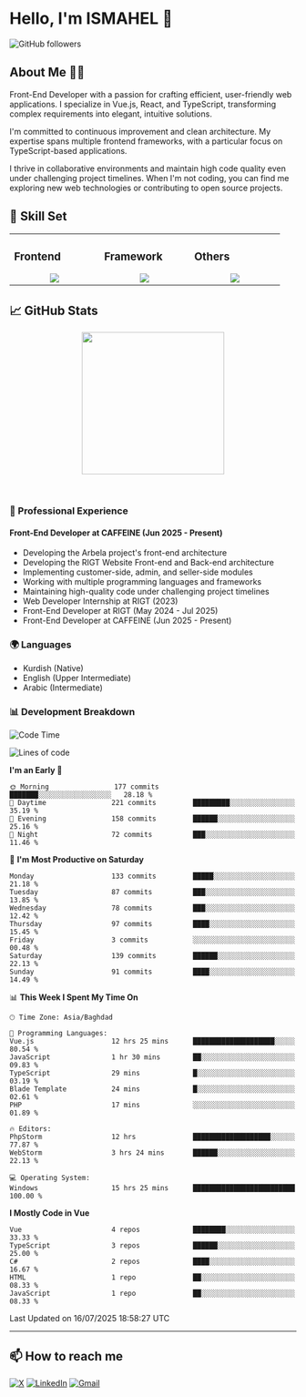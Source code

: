 # Hello, I'm ISMAHEL 👋 
![GitHub followers](https://img.shields.io/github/followers/ismahelZero) 

## About Me 👨‍💻
Front-End Developer with a passion for crafting efficient, user-friendly web applications. I specialize in Vue.js, React, and TypeScript, transforming complex requirements into elegant, intuitive solutions.

I'm committed to continuous improvement and clean architecture. My expertise spans multiple frontend frameworks, with a particular focus on TypeScript-based applications.

I thrive in collaborative environments and maintain high code quality even under challenging project timelines. When I'm not coding, you can find me exploring new web technologies or contributing to open source projects.

## 💼 Skill Set

<table><tr><td valign="top" width="25%">

### Frontend  
<a href="https://github.com/ismahelZero">
<div align="center">  
       <img src="https://skillicons.dev/icons?i=html,css,bootstrap,tailwind,js,ts&perline=4" /> 
</div>
</a>
 </td><td valign="top" width="25%">
        
### Framework
<a href="https://github.com/ismahelZero">
<div align="center">
       <img src="https://skillicons.dev/icons?i=vuejs,nuxtjs,react&perline=4" /> 
</div>
</a>

</td><td valign="top" width="25%">
  
### Others
<a href="https://github.com/ismahelZero">
<div align="center">
       <img src="https://skillicons.dev/icons?i=git,github,npm,figma,vscode,webstorm,discord,vscodeqt&perline=4" /> 
</div>
</a>
</td>
</tr></table>


## 📈 GitHub Stats
<!-- Activity Graph -->
<p align="center">
  <a href="https://github.com/ismahelZero">
    <img height=250 src="https://github-readme-activity-graph.vercel.app/graph?username=ismahelZero&bg_color=282c34&color=FDFD96&line=FDFD96&point=FFFFFF&area_color=79FE96&border_radius=24.5&title_color=FDFD96&border_radius=20px"/>
  </a> 
</p>

<br>

### 💼 Professional Experience
#### Front-End Developer at CAFFEINE (Jun 2025 - Present)
- Developing the Arbela project's front-end architecture
- Developing the RIGT Website Front-end and Back-end architecture
- Implementing customer-side, admin, and seller-side modules
- Working with multiple programming languages and frameworks
- Maintaining high-quality code under challenging project timelines
- Web Developer Internship at RIGT (2023)
- Front-End Developer at RIGT (May 2024 - Jul 2025)
- Front-End Developer at CAFFEINE (Jun 2025 - Present)

### 🌍 Languages
- Kurdish (Native)
- English (Upper Intermediate)
- Arabic (Intermediate)

### 📊 Development Breakdown
<!--START_SECTION:waka-->
![Code Time](http://img.shields.io/badge/Code%20Time-1%2C223%20hrs%2056%20mins-blue)

![Lines of code](https://img.shields.io/badge/From%20Hello%20World%20I%27ve%20Written-5.2%20million%20lines%20of%20code-blue)

**I'm an Early 🐤** 

```text
🌞 Morning                177 commits         ███████░░░░░░░░░░░░░░░░░░   28.18 % 
🌆 Daytime                221 commits         █████████░░░░░░░░░░░░░░░░   35.19 % 
🌃 Evening                158 commits         ██████░░░░░░░░░░░░░░░░░░░   25.16 % 
🌙 Night                  72 commits          ███░░░░░░░░░░░░░░░░░░░░░░   11.46 % 
```
📅 **I'm Most Productive on Saturday** 

```text
Monday                   133 commits         █████░░░░░░░░░░░░░░░░░░░░   21.18 % 
Tuesday                  87 commits          ███░░░░░░░░░░░░░░░░░░░░░░   13.85 % 
Wednesday                78 commits          ███░░░░░░░░░░░░░░░░░░░░░░   12.42 % 
Thursday                 97 commits          ████░░░░░░░░░░░░░░░░░░░░░   15.45 % 
Friday                   3 commits           ░░░░░░░░░░░░░░░░░░░░░░░░░   00.48 % 
Saturday                 139 commits         ██████░░░░░░░░░░░░░░░░░░░   22.13 % 
Sunday                   91 commits          ████░░░░░░░░░░░░░░░░░░░░░   14.49 % 
```


📊 **This Week I Spent My Time On** 

```text
🕑︎ Time Zone: Asia/Baghdad

💬 Programming Languages: 
Vue.js                   12 hrs 25 mins      ████████████████████░░░░░   80.54 % 
JavaScript               1 hr 30 mins        ██░░░░░░░░░░░░░░░░░░░░░░░   09.83 % 
TypeScript               29 mins             █░░░░░░░░░░░░░░░░░░░░░░░░   03.19 % 
Blade Template           24 mins             █░░░░░░░░░░░░░░░░░░░░░░░░   02.61 % 
PHP                      17 mins             ░░░░░░░░░░░░░░░░░░░░░░░░░   01.89 % 

🔥 Editors: 
PhpStorm                 12 hrs              ███████████████████░░░░░░   77.87 % 
WebStorm                 3 hrs 24 mins       ██████░░░░░░░░░░░░░░░░░░░   22.13 % 

💻 Operating System: 
Windows                  15 hrs 25 mins      █████████████████████████   100.00 % 
```

**I Mostly Code in Vue** 

```text
Vue                      4 repos             ████████░░░░░░░░░░░░░░░░░   33.33 % 
TypeScript               3 repos             ██████░░░░░░░░░░░░░░░░░░░   25.00 % 
C#                       2 repos             ████░░░░░░░░░░░░░░░░░░░░░   16.67 % 
HTML                     1 repo              ██░░░░░░░░░░░░░░░░░░░░░░░   08.33 % 
JavaScript               1 repo              ██░░░░░░░░░░░░░░░░░░░░░░░   08.33 % 
```




 Last Updated on 16/07/2025 18:58:27 UTC
<!--END_SECTION:waka-->

---
## 📫 How to reach me
[![X](https://img.shields.io/badge/X-informational?style=for-the-badge&logo=X&logoColor=white)](https://www.twitter.com/ismahel_zero/)
[![LinkedIn](https://img.shields.io/badge/LinkedIn-0077B5?style=for-the-badge&logo=linkedin&logoColor=white)](https://linkedin.com/in/ismahel-zero-1053b4228)
[![Gmail](https://img.shields.io/badge/Gmail-informational?style=for-the-badge&color=EA4335&logo=gmail&logoColor=white)](mailto:ismahel.zero94@gmail.com?subject=Hey!)
